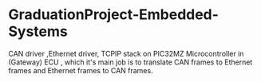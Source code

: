 # GraduationProject-Embedded-Systems
CAN driver ,Ethernet driver, TCPIP stack on PIC32MZ Microcontroller in (Gateway) ECU , which it's main job is to translate CAN frames to Ethernet frames and Ethernet frames to CAN frames. 
